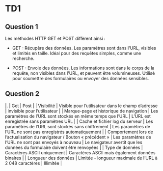 # TD1

## Question 1 

Les méthodes HTTP GET et POST diffèrent ainsi :

- GET : Récupère des données. Les paramètres sont dans l'URL, visibles et limités en taille. Idéal pour des requêtes simples, comme une recherche.

- POST : Envoie des données. Les informations sont dans le corps de la requête, non visibles dans l'URL, et peuvent être volumineuses. Utilisé pour soumettre des formulaires ou envoyer des données sensibles.

## Question 2

|.   |   Get       |  Post |
| Visibilité  | Visible pour l’utilisateur dans le champ d’adresse             |   invisible pour l’utilisateur |
| Marque-page et historique de navigation  | Les paramètres de l’URL sont stockés en même temps que l’URL       |    L’URL est enregistrée sans paramètres URL |
| Cache et fichier log du serveur  |   Les paramètres de l’URL sont stockés sans chiffrement      |  Les paramètres de l’URL ne sont pas enregistrés automatiquement |
| Comportement lors de l’actualisation du navigateur / Bouton « précédent »  | Les paramètres de l’URL ne sont pas envoyés à nouveau            |   Le navigateur avertit que les données du formulaire doivent être renvoyées |
| Type de données | Caractères ASCII uniquement      |    Caractères ASCII mais également données binaires |
| Longueur des données |   Limitée - longueur maximale de l’URL à 2 048 caractères      |  Illimitée |
